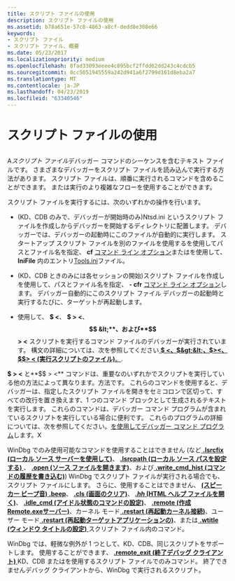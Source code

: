 ```yaml
---
title: スクリプト ファイルの使用
description: スクリプト ファイルの使用
ms.assetid: b78a651e-57c8-4863-a8cf-dedd8e308e66
keywords:
- スクリプト ファイル
- スクリプト ファイル、概要
ms.date: 05/23/2017
ms.localizationpriority: medium
ms.openlocfilehash: 8fad33093eeee4c895bcf2ffdd62dd243c4cdcb5
ms.sourcegitcommit: 0cc5051945559a242d941a6f2799d161d8eba2a7
ms.translationtype: MT
ms.contentlocale: ja-JP
ms.lasthandoff: 04/23/2019
ms.locfileid: "63340546"
---
```

# <a name="using-script-files"></a>スクリプト ファイルの使用


## <span id="ddk_using_script_files_dbg"></span><span id="DDK_USING_SCRIPT_FILES_DBG"></span>


A*スクリプト ファイル*デバッガー コマンドのシーケンスを含むテキスト ファイルです。 さまざまなデバッガーをスクリプト ファイルを読み込んで実行する方法があります。 スクリプト ファイルは、順番に実行されるコマンドを含めることができます。 または実行のより複雑なフローを使用することができます。

スクリプト ファイルを実行するには、次のいずれかの操作を行います。

-   (KD、CDB のみで、デバッガーが開始時のみ)Ntsd.ini というスクリプト ファイルを作成しからデバッガーを開始するディレクトリに配置します。 デバッガーでは、デバッガーの起動時にこのファイルが自動的に実行します。 スタートアップ スクリプト ファイルを別のファイルを使用するを使用してパスとファイル名を指定、 **cf** [コマンド ライン オプション](command-line-options.md)またはを使用して、 **IniFile** 内のエントリ[Tools.ini](configuring-tools-ini.md)ファイル。

-   (KD、CDB ときのみには各セッションの開始)スクリプト ファイルを作成しを使用して、パスとファイル名を指定、 **- cfr** [コマンド ライン オプション](command-line-options.md)します。 デバッガー自動的にこのスクリプト ファイル デバッガーの起動時と実行するたびに、ターゲットが再起動します。

-   使用して、 **$ &lt;**、 **$ &gt; &lt;**、 **$$ &lt;**、および**$$ &gt; &lt;** スクリプトを実行するコマンド ファイルのデバッガーが実行されています。 構文の詳細については、次を参照してください[  **$ &lt;、$&gt;&lt;、$&gt;&lt;、$$&gt; &lt; (実行スクリプトのファイル)**。](-----------------------a---run-script-file-.md).

**$ &gt; &lt;** と**$$ &gt; &lt;** コマンドは、重要なのいずれかでスクリプトを実行している他の方法によって異なります。方法です。 これらのコマンドを使用すると、デバッガーは、指定したスクリプト ファイルを開きをセミコロンで区切って、すべての改行を置き換えます、1 つのコマンド ブロックとして生成されるテキストを実行します。 これらのコマンドは、デバッガー コマンド プログラムが含まれているスクリプトを実行している場合に便利です。 これらのプログラムの詳細については、次を参照してください。[を使用してデバッガー コマンド プログラム](using-debugger-command-programs.md)します。X

WinDbg でのみ使用可能なコマンドを使用することはできません (など[ **.lsrcfix (ローカル ソース サーバーを使用して)**](-srcfix---lsrcfix--use-source-server-.md)、 [ **.lsrcpath (ローカル ソース パスを設定する)** ](-srcpath---lsrcpath--set-source-path-.md)、 [ **.open (ソース ファイルを開きます)**](-open--open-source-file-.md)、および[ **.write\_cmd\_hist (コマンドの履歴を書き込む)**](-write-cmd-hist--write-command-history-.md)) WinDbg でスクリプト ファイルが実行される場合でも、スクリプト ファイルにします。 さらに、使用することはできません、 [ **(スピーカー ビープ音) .beep**](-beep--speaker-beep-.md)、 [ **.cls (画面のクリア)**](-cls--clear-screen-.md)、 [ ***.hh* (HTML ヘルプ ファイルを開く)**](-hh--open-html-help-file-.md)、 [ **.idle\_cmd (アイドル状態のコマンドの設定)**](-idle-cmd--set-idle-command-.md)、 [ **.remote (作成 Remote.exeサーバー)**](-remote--create-remote-exe-server-.md)、カーネル モード[ **.restart (再起動カーネル接続)**](-restart--restart-kernel-connection-.md)、ユーザー モード[ **.restart (再起動ターゲットアプリケーションの)**](-restart--restart-target-application-.md)、または[ **.wtitle (ウィンドウ タイトルの設定)** ](-wtitle--set-window-title-.md)スクリプト ファイル内のコマンド。

WinDbg では、軽微な例外が 1 つとして、KD、CDB、同じスクリプトをサポートします。 使用することができます、 [ **.remote\_exit (終了デバッグ クライアント)** ](-remote-exit--exit-debugging-client-.md) KD、CDB またはを使用するスクリプト ファイルでのみコマンド。 終了できませんデバッグ クライアントから、WinDbg で実行されるスクリプト。

 

 





